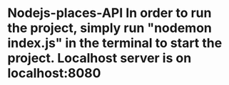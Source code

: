 # Nodejs-places-API In order to run the project, simply run "nodemon index.js" in the terminal to start the project. Localhost server is on localhost:8080
